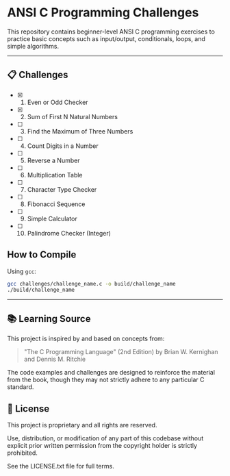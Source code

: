 # ANSI C Programming Challenges

This repository contains beginner-level ANSI C programming exercises to practice basic concepts such as input/output, conditionals, loops, and simple algorithms.

---

## 📋 Challenges

- [x] 01. Even or Odd Checker
- [x] 02. Sum of First N Natural Numbers
- [ ] 03. Find the Maximum of Three Numbers
- [ ] 04. Count Digits in a Number
- [ ] 05. Reverse a Number
- [ ] 06. Multiplication Table
- [ ] 07. Character Type Checker
- [ ] 08. Fibonacci Sequence
- [ ] 09. Simple Calculator
- [ ] 10. Palindrome Checker (Integer)


## How to Compile

Using `gcc`:

```bash
gcc challenges/challenge_name.c -o build/challenge_name
./build/challenge_name
```

---

## 📚 Learning Source

This project is inspired by and based on concepts from:

> "The C Programming Language" (2nd Edition)
> by Brian W. Kernighan and Dennis M. Ritchie

The code examples and challenges are designed to reinforce the material from the book, though they may not strictly adhere to any particular C standard.

## 📄 License
This project is proprietary and all rights are reserved.

Use, distribution, or modification of any part of this codebase without explicit prior written permission from the copyright holder is strictly prohibited.

See the LICENSE.txt file for full terms.
